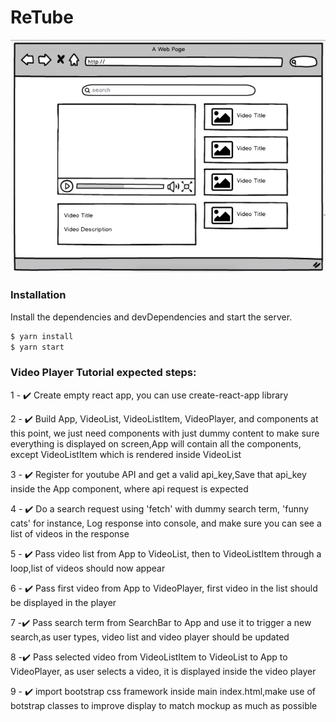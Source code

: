 
# ReTube

[![N|ReTube](public/youtube_mockup.png)](ReTube)

### Installation


Install the dependencies and devDependencies and start the server.

```sh
$ yarn install
$ yarn start
```


### Video Player Tutorial expected steps:

1 - :heavy_check_mark: Create empty react app, you can use create-react-app library

2 - :heavy_check_mark:  Build App, VideoList, VideoListItem, VideoPlayer, and   components at this point, we just need components with just dummy content to make sure everything is displayed on screen,App will contain all the components, except VideoListItem which is rendered inside VideoList

3 - :heavy_check_mark:  Register for youtube API and get a valid api_key,Save that api_key inside the App component, where api request is expected

4 - :heavy_check_mark:  Do a search request using 'fetch' with dummy search term, 'funny cats' for instance, Log response into console, and make sure you can see a list of videos in the response

5 - :heavy_check_mark:  Pass video list from App to VideoList, then to VideoListItem through a loop,list of videos should now appear

6 - :heavy_check_mark:  Pass first video from App to VideoPlayer, first video in the list should be displayed in the player

7 -:heavy_check_mark: Pass search term from SearchBar to App and use it to trigger a new search,as user types, video list and video player should be updated

8 -:heavy_check_mark: Pass selected video from VideoListItem to VideoList to App to VideoPlayer, as user selects a video, it is displayed inside the video player

9 - :heavy_check_mark:  import bootstrap css framework inside main index.html,make use of botstrap classes to improve display to match mockup as much as possible

